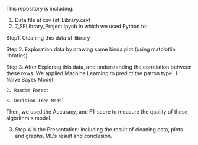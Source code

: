 This repository is including:

1. Data file at csv (sf_Library.csv)
2. 7_SFLibrary_Project.ipynb in which we used Python to:

  Step1. Cleaning this data sf_library

  Step 2. Exploration data by drawing some kinda plot (using matplotlib libraries)
  
  Step 3. After Exploring this data, and understanding the correlation between these rows. We applied Machine Learning to predict the patron type.
    1. Naive Bayes Model
    
    2. Random Forest
    
    3. Decision Tree Model
    
  Then, we used the Accuracy, and F1-score to measure the quality of these algorithm's model.
  

3. Step 4 is the Presentation: including the result of cleaning data, plots and graphs, ML's result and conclusion.
  
